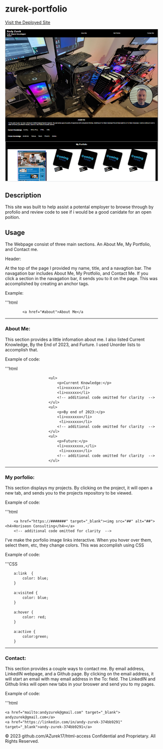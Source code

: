 # zurek-portfolio

[Visit the Deployed Site](https://azurek17.github.io/html-access/)

![Zurek-Portfolio](./images/project%202.png)

## Description

This site was built to help assist a potental employer to browse through by profolio and review code to see if i would be a good canidate for an open poition.


## Usage

The Webpage consist of three main sections. An About Me, My Portfolio, and Contact me. 


Header:

At the top of the page I provided my name, title, and a navagtion bar. The navagation bar includes About Me, My Protfolio, and Contact Me. If you click a section in the navagation bar, it sends you to it on the page. This was accomplished by creating an anchor tags.

Example:

'''html

            <a href="#about">About Me</a 



-----------------------------------------------------------------------

### About Me:

This section provides a little infomation about me.  I also listed Current Knowledge, By the End of 2023, and Furture.  I used Unorder lists to accomplish that.

Example of code: 

'''html

                        <ul>
                            <p>Current Knowledge:</p>
                            <li>xxxxxx</li>
                            <li>xxxxxx</li>
                            <!-- additional code omitted for clarity  -->
                        </ul> 
                        <ul>
                            <p>By end of 2023:</p>
                            <li>xxxxxxx</li>
                             <li>xxxxxx</li>
                            <!-- additional code omitted for clarity  -->
                        </ul>
                        <ul>
                            <p>Future:</p>
                            <li>xxxxxxxx,</li>
                             <li>xxxxxx</li>
                            <!-- additional code omitted for clarity  -->
                        </ul> 



-----------------------------------------------------------------------------

### My porfolio:

This section displays my projects.  By clicking on the project, it will open a new tab, and sends you to the projects repository to be viewed.  

Example of code:

'''html

        <a href="https://#######" target="_blank"><img src="##" alt="##"><h4>Horiseon Consulting</h4></a>
        <!-- additional code omitted for clarity  -->



I've make the porfolio image links interactive. When you hover over them, select them, etc, they change colors.  This was accomplish using CSS

Example of code:

'''CSS

        a:link  {
            color: blue;
        }

        a:visited {
            color: blue;
        } 

        a:hover {
            color: red;  
        }

        a:active {
            color:green;
        }

------------------------------------------------------------

### Contact:

This section provides a couple ways to contact me.  By email address, LinkedIN webpage, and a Github page.  By clicking on the email address, it will start an email with may email address in the To: field.  The LinkedIN and Github links will open new tabs in your broswer and send you to my pages.

Example of code:

'''html

    <a href="mailto:andyzurek@gmail.com" target="_blank"> andyzurek@gmail.com</a>
    <a href="https://linkedin.com/in/andy-zurek-374bb9291" target="_blank">andy-zurek-374bb9291</a>
<!-- code modifed for clarity  -->


© 2023 github.com/AZurek17/html-access Confidential and Proprietary. All Rights Reserved.

